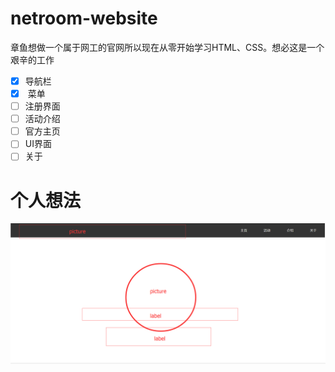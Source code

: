# netroom-website 
章鱼想做一个属于网工的官网所以现在从零开始学习HTML、CSS。想必这是一个艰辛的工作
- [x] 导航栏
- [x]  菜单
- [ ] 注册界面
- [ ] 活动介绍
- [ ] 官方主页
- [ ] UI界面
- [ ] 关于
# 个人想法
![创想](/想法.png)
